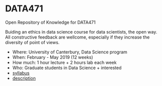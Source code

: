 # DATA471
Open Repository of Knowledge for DATA471

Buiding an ethics in data science course for data scientists, the open way.  
All constructive feedback are wellcome, especially if they increase the diversity of point of views.

-  Where: University of Canterbury, Data Science program
-  When: February - May 2019 (12 weeks)
-  How much: 1 hour lecture + 2 hours lab each week
-  Who: Graduate students in Data Science + interested
-  [syllabus](/Docs/Syllabus.md)
-  [description](/Docs/Description.md)
